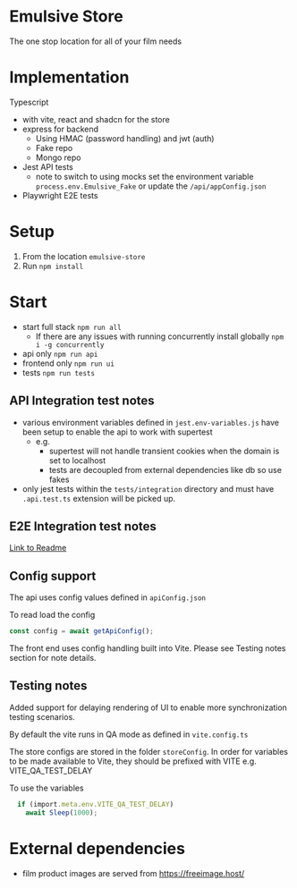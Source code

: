 # Emulsive Store
The one stop location for all of your film needs

# Implementation
Typescript 
- with vite, react and shadcn for the store
- express for backend
    - Using HMAC (password handling) and jwt (auth)
    - Fake repo
    - Mongo repo
- Jest API tests
  - note to switch to using mocks set the environment variable `process.env.Emulsive_Fake` or update the `/api/appConfig.json`
- Playwright E2E tests

# Setup
1. From the location `emulsive-store`
2. Run `npm install`

# Start
- start full stack `npm run all`
  - If there are any issues with running concurrently install globally `npm i -g concurrently`
- api only `npm run api`
- frontend only `npm run ui`
- tests `npm run tests`

## API Integration test notes
- various environment variables defined in `jest.env-variables.js` have been setup to enable the api to work with supertest
  - e.g. 
    - supertest will not handle transient cookies when the domain is set to localhost
    - tests are decoupled from external dependencies like db so use fakes
- only jest tests within the `tests/integration` directory and must have `.api.test.ts` extension will be picked up.

## E2E Integration test notes
[Link to Readme](./tests/e2e/README.md)

## Config support
The api uses config values defined in `apiConfig.json`

To read load the config
```typescript
const config = await getApiConfig();
```

The front end uses config handling built into Vite. Please see Testing notes section for note details.

## Testing notes
Added support for delaying rendering of UI to enable more synchronization testing scenarios.

By default the vite runs in QA mode as defined in `vite.config.ts`

The store configs are stored in the folder `storeConfig`. In order for variables to be made available to Vite, they should be prefixed with VITE e.g. VITE_QA_TEST_DELAY

To use the variables
```typescript
  if (import.meta.env.VITE_QA_TEST_DELAY)
    await Sleep(1000);
```

# External dependencies
- film product images are served from https://freeimage.host/
